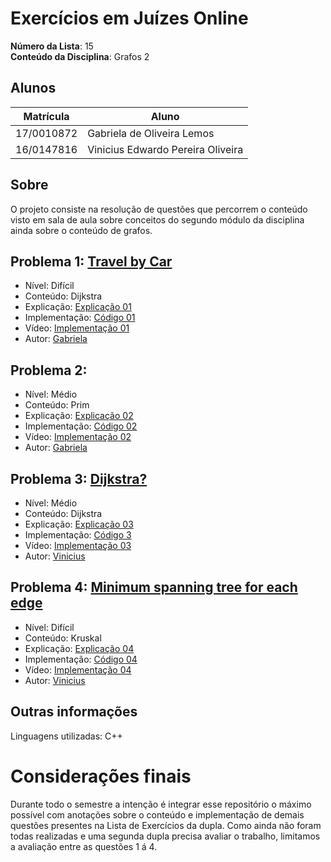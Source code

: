 # Exercícios em Juízes Online

**Número da Lista**: 15 <br>
**Conteúdo da Disciplina**: Grafos 2<br>

## Alunos

| Matrícula  | Aluno                             |
| ---------- | --------------------------------- |
| 17/0010872 | Gabriela de Oliveira Lemos        |
| 16/0147816 | Vinicius Edwardo Pereira Oliveira |

## Sobre

O projeto consiste na resolução de questões que percorrem o conteúdo visto em sala de aula sobre conceitos do segundo módulo da disciplina ainda sobre o conteúdo de grafos.

## Problema 1: [Travel by Car](https://atcoder.jp/contests/abc143/tasks/abc143_e)

- Nível: Difícil
- Conteúdo: Dijkstra
- Explicação: [Explicação 01](/explicacao/explicacao01.md)
- Implementação: [Código 01](/codigos/questao01.cpp)
- Vídeo: [Implementação 01](https://www.youtube.com/watch?v=Fm8Et8I8u9I)
- Autor: [Gabriela](https://github.com/heylisten64)

## Problema 2: []()

- Nível: Médio
- Conteúdo: Prim
- Explicação: [Explicação 02](/explicacao/explicacao02.md)
- Implementação: [Código 02](/codigos/questao02.cpp)
- Vídeo: [Implementação 02](https://heylisten64.notion.site/Video-Questao-02-79179e4265f4460a9cbd204d4662aa88?pvs=4)
- Autor: [Gabriela](https://github.com/heylisten64)

## Problema 3: [Dijkstra?](https://codeforces.com/problemset/problem/20/C)

- Nível: Médio
- Conteúdo: Dijkstra
- Explicação: [Explicação 03](https://github.com/projeto-de-algoritmos-2024/Grafos2_JuizOnline/blob/master/explicacao/explicacao03.md)
- Implementação: [Código 3](https://github.com/projeto-de-algoritmos-2024/Grafos2_JuizOnline/blob/master/codigos/questao03.cpp)
- Vídeo: [Implementação 03](https://youtu.be/GC7Wtrii8tw)
- Autor: [Vinicius](https://github.com/viniciused26)

## Problema 4: [Minimum spanning tree for each edge](https://codeforces.com/problemset/problem/609/E)

- Nível: Difícil
- Conteúdo: Kruskal
- Explicação: [Explicação 04](https://github.com/projeto-de-algoritmos-2024/Grafos2_JuizOnline/blob/master/explicacao/explicacao04.md)
- Implementação: [Código 04](https://github.com/projeto-de-algoritmos-2024/Grafos2_JuizOnline/blob/master/codigos/questao04.cpp)
- Vídeo: [Implementação 04](https://youtu.be/ghAbsIloWew)
- Autor: [Vinicius](https://github.com/viniciused26)

<!--
## Screenshots
Adicione 3 ou mais screenshots do projeto em funcionamento.
-->

## Outras informações

Linguagens utilizadas: C++

<!-- ## Instalação
**Linguagem**: C++<br>
**Framework**: (caso exista)<br>
 Descreva os pré-requisitos para rodar o seu projeto e os comandos necessários.

## Uso
Explique como usar seu projeto caso haja algum passo a passo após o comando de execução.

## Outros
Quaisquer outras informações sobre seu projeto podem ser descritas abaixo.

-->

# Considerações finais

Durante todo o semestre a intenção é integrar esse repositório o máximo possível com anotações sobre o conteúdo e implementação de demais questões presentes na Lista de Exercícios da dupla. Como ainda não foram todas realizadas e uma segunda dupla precisa avaliar o trabalho, limitamos a avaliação entre as questões 1 á 4.
